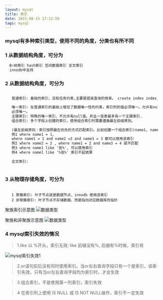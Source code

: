 ```yaml
---
layout: mysql
title: 索引
date: 2021-08-15 17:12:59
tags: mysql
---
```


### mysql有多种索引类型，使用不同的角度，分类也有所不同

### 1 从数据结构角度，可分为
```java
  B+树索引 hash索引 空间数据索引 全文索引
  innodb中支持

```

   
  
### 2 从数据结构角度，可分为

```xml

   普通索引: 基础的索引，没有任务约束,主要是提高查询的效率。 create index index_name on table(column(length)
   
   唯一索引: 在普通索引的基础上增加了数据唯一性的约束，索引列的值必须唯一。允许有null值.如果一个唯一索引同时还有组合索引，那么表示列值的组合
   必须唯一。
   主键索引: 特殊的唯一索引，不允许有null值，并且一张表最多有一个主键索引.
   组合索引: 多个字段上创建的索引，使用组合索引时需要遵循最左前缀原则。
   
   (最左前缀原则：索引按照最左优先的方式匹配索引。比如创建一个组合索引(name1, name2, namer) 查询条件:
   例1 where name1 = 1, 
   where name1 = 1 and name2 =2 and name3 = 3 都可以使用该索引
   例2 where name2 = 2 , where name1 = 2 and name3 = 4 就不匹配 
   例3 where name1 like '张%', 可以使用索引
   例4 where name1 like '%张%' 索引不起效果
   
   全文索引:
    
```


### 3 从物理存储角度，可分为

```
    
   1 聚簇索引: 叶子节点就是数据节点，innodb 使用该索引 
   2 非聚簇索引: 叶子节点不存储数据，而是指向对应数据库的指针

```
聚族索引示意图
![数据类型](/../../static/mysql/B+树示意图.png)

聚族和非聚族示意图
![数据类型](/../../static/mysql/聚族和非聚族原理图.png) 

### 4 mysql索引失效的情况

  
> 1.like 以 %开头，索引无效; like 前缀没有%, 后缀有%时候，索引有 

![mysql索引失效1](/../../static/mysql/mysql索引失效1.jpg)

 > 2.or语句前后没有同时使用索引。当or左右查询字段只有一个是索引，该索引失效，只有当or左右查询字段均为索引时，才会生效

 >3 组合索引，不是使用第一列索引，索引失效
 
 >4 在索引列上使用 IS NULL 或 IS NOT NULL操作，索引不一定失效

